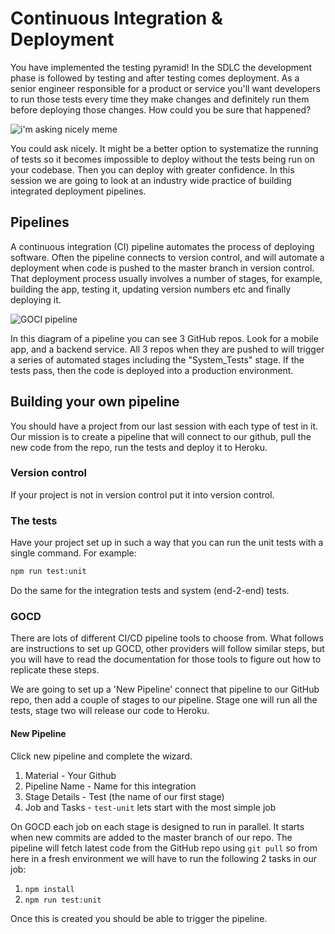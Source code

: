 # Continuous Integration & Deployment

You have implemented the testing pyramid! In the SDLC the development phase is followed by testing and after testing comes deployment. As a senior engineer responsible for a product or service you'll want developers to run those tests every time they make changes and definitely run them before deploying those changes. How could you be sure that happened?

![i'm asking nicely meme](http://memecrunch.com/meme/39GYR/you-have-to-ask-me-nicely/image.jpg)

You could ask nicely. It might be a better option to systematize the running of tests so it becomes impossible to deploy without the tests being run on your codebase. Then you can deploy with greater confidence. In this session we are going to look at an industry wide practice of building integrated deployment pipelines.

## Pipelines

A continuous integration (CI) pipeline automates the process of deploying software. Often the pipeline connects to version control, and will automate a deployment when code is pushed to the master branch in version control. That deployment process usually involves a number of stages, for example, building the app, testing it, updating version numbers etc and finally deploying it.

![GOCI pipeline](https://pnguyen.io/posts/a-sample-gocd-pipeline/images/value-stream-map.png)

In this diagram of a pipeline you can see 3 GitHub repos. Look for a mobile app, and a backend service. All 3 repos when they are pushed to will trigger a series of automated stages including the "System_Tests" stage. If the tests pass, then the code is deployed into a production environment.

## Building your own pipeline

You should have a project from our last session with each type of test in it. Our mission is to create a pipeline that will connect to our github, pull the new code from the repo, run the tests and deploy it to Heroku.

### Version control

If your project is not in version control put it into version control.

### The tests

Have your project set up in such a way that you can run the unit tests with a single command. For example:
```sh
npm run test:unit
```
Do the same for the integration tests and system (end-2-end) tests.

### GOCD

There are lots of different CI/CD pipeline tools to choose from. What follows are instructions to set up GOCD, other providers will follow similar steps, but you will have to read the documentation for those tools to figure out how to replicate these steps.

We are going to set up a 'New Pipeline' connect that pipeline to our GitHub repo, then add a couple of stages to our pipeline. Stage one will run all the tests, stage two will release our code to Heroku.

#### New Pipeline

Click new pipeline and complete the wizard.

1. Material - Your Github
1. Pipeline Name - Name for this integration
1. Stage Details - Test (the name of our first stage)
1. Job and Tasks - `test-unit` lets start with the most simple job

On GOCD each job on each stage is designed to run in parallel. It starts when new commits are added to the master branch of our repo. The pipeline will fetch latest code from the GitHub repo using `git pull` so from here in a fresh environment we will have to run the following 2 tasks in our job:

1. `npm install`
1. `npm run test:unit`

Once this is created you should be able to trigger the pipeline.
